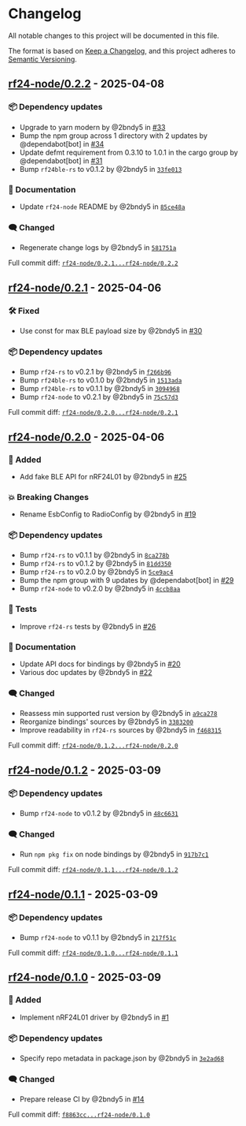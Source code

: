 # Changelog

All notable changes to this project will be documented in this file.

The format is based on [Keep a Changelog](https://keepachangelog.com/en/1.0.0/),
and this project adheres to [Semantic Versioning](https://semver.org/spec/v2.0.0.html).
<!-- markdownlint-disable MD024 -->

## [rf24-node/0.2.2] - 2025-04-08

### <!-- 6 --> 📦 Dependency updates

- Upgrade to yarn modern by @2bndy5 in [#33](https://github.com/nRF24/rf24-rs/pull/33)
- Bump the npm group across 1 directory with 2 updates by @dependabot[bot] in [#34](https://github.com/nRF24/rf24-rs/pull/34)
- Update defmt requirement from 0.3.10 to 1.0.1 in the cargo group by @dependabot[bot] in [#31](https://github.com/nRF24/rf24-rs/pull/31)
- Bump `rf24ble-rs` to v0.1.2 by @2bndy5 in [`33fe013`](https://github.com/nRF24/rf24-rs/commit/33fe0130101feb42aaa49aa5b88ac928034ec261)

### <!-- 8 --> 📝 Documentation

- Update `rf24-node` README by @2bndy5 in [`85ce48a`](https://github.com/nRF24/rf24-rs/commit/85ce48a87aadb16189bd08285e96b767c410a8f1)

### <!-- 9 --> 🗨️ Changed

- Regenerate change logs by @2bndy5 in [`581751a`](https://github.com/nRF24/rf24-rs/commit/581751af27d074797b4749572f05e9f8b3548e21)

[rf24-node/0.2.2]: https://github.com/nRF24/rf24-rs/compare/rf24-node/0.2.1...rf24-node/0.2.2

Full commit diff: [`rf24-node/0.2.1...rf24-node/0.2.2`][rf24-node/0.2.2]

## [rf24-node/0.2.1] - 2025-04-06

### <!-- 4 --> 🛠️ Fixed

- Use const for max BLE payload size by @2bndy5 in [#30](https://github.com/nRF24/rf24-rs/pull/30)

### <!-- 6 --> 📦 Dependency updates

- Bump `rf24-rs` to v0.2.1 by @2bndy5 in [`f266b96`](https://github.com/nRF24/rf24-rs/commit/f266b9695f1c492cce1ea7720a6df4fde298c338)
- Bump `rf24ble-rs` to v0.1.0 by @2bndy5 in [`1513ada`](https://github.com/nRF24/rf24-rs/commit/1513ada7aa678588ef153cbe1511021efeb7b286)
- Bump `rf24ble-rs` to v0.1.1 by @2bndy5 in [`3094968`](https://github.com/nRF24/rf24-rs/commit/3094968d17f63dea1594b0438534319f3aac5e89)
- Bump `rf24-node` to v0.2.1 by @2bndy5 in [`75c57d3`](https://github.com/nRF24/rf24-rs/commit/75c57d3b2f140ab15e95f6de76b771aaa24a8591)

[rf24-node/0.2.1]: https://github.com/nRF24/rf24-rs/compare/rf24-node/0.2.0...rf24-node/0.2.1

Full commit diff: [`rf24-node/0.2.0...rf24-node/0.2.1`][rf24-node/0.2.1]

## [rf24-node/0.2.0] - 2025-04-06

### <!-- 1 --> 🚀 Added

- Add fake BLE API for nRF24L01 by @2bndy5 in [#25](https://github.com/nRF24/rf24-rs/pull/25)

### <!-- 10 --> 💥 Breaking Changes

- Rename EsbConfig to RadioConfig by @2bndy5 in [#19](https://github.com/nRF24/rf24-rs/pull/19)

### <!-- 6 --> 📦 Dependency updates

- Bump `rf24-rs` to v0.1.1 by @2bndy5 in [`8ca278b`](https://github.com/nRF24/rf24-rs/commit/8ca278bbbff72514c8c84001bbd3480d4ba7d1d9)
- Bump `rf24-rs` to v0.1.2 by @2bndy5 in [`81dd350`](https://github.com/nRF24/rf24-rs/commit/81dd350634880a4a76f3817e0e85d8099490fb37)
- Bump `rf24-rs` to v0.2.0 by @2bndy5 in [`5ce9ac4`](https://github.com/nRF24/rf24-rs/commit/5ce9ac456ec1e1bb00613e433ec8636919c58495)
- Bump the npm group with 9 updates by @dependabot[bot] in [#29](https://github.com/nRF24/rf24-rs/pull/29)
- Bump `rf24-node` to v0.2.0 by @2bndy5 in [`4ccb8aa`](https://github.com/nRF24/rf24-rs/commit/4ccb8aa09a06b154efeb9007ba1b3a88ea7c5682)

### <!-- 7 -->🚦 Tests

- Improve ``rf24-rs`` tests by @2bndy5 in [#26](https://github.com/nRF24/rf24-rs/pull/26)

### <!-- 8 --> 📝 Documentation

- Update API docs for bindings by @2bndy5 in [#20](https://github.com/nRF24/rf24-rs/pull/20)
- Various doc updates by @2bndy5 in [#22](https://github.com/nRF24/rf24-rs/pull/22)

### <!-- 9 --> 🗨️ Changed

- Reassess min supported rust version by @2bndy5 in [`a9ca278`](https://github.com/nRF24/rf24-rs/commit/a9ca278b3ed38a682bba54bbf32de2b874ae9097)
- Reorganize bindings' sources by @2bndy5 in [`3383200`](https://github.com/nRF24/rf24-rs/commit/33832000723857bf7b09a94c4ab892adc9cc66bf)
- Improve readability in `rf24-rs` sources by @2bndy5 in [`f468315`](https://github.com/nRF24/rf24-rs/commit/f4683153d72bd67b0a7707a3a922a0d03b852164)

[rf24-node/0.2.0]: https://github.com/nRF24/rf24-rs/compare/rf24-node/0.1.2...rf24-node/0.2.0

Full commit diff: [`rf24-node/0.1.2...rf24-node/0.2.0`][rf24-node/0.2.0]

## [rf24-node/0.1.2] - 2025-03-09

### <!-- 6 --> 📦 Dependency updates

- Bump `rf24-node` to v0.1.2 by @2bndy5 in [`48c6631`](https://github.com/nRF24/rf24-rs/commit/48c663146c989e05e2506eda67fcbe0795e68c98)

### <!-- 9 --> 🗨️ Changed

- Run `npm pkg fix` on node bindings by @2bndy5 in [`917b7c1`](https://github.com/nRF24/rf24-rs/commit/917b7c138d0f809c4959b0aee860d2cfb7f15fac)

[rf24-node/0.1.2]: https://github.com/nRF24/rf24-rs/compare/rf24-node/0.1.1...rf24-node/0.1.2

Full commit diff: [`rf24-node/0.1.1...rf24-node/0.1.2`][rf24-node/0.1.2]

## [rf24-node/0.1.1] - 2025-03-09

### <!-- 6 --> 📦 Dependency updates

- Bump `rf24-node` to v0.1.1 by @2bndy5 in [`217f51c`](https://github.com/nRF24/rf24-rs/commit/217f51cde5c33451b9fbf845ec0a2ca89902e990)

[rf24-node/0.1.1]: https://github.com/nRF24/rf24-rs/compare/rf24-node/0.1.0...rf24-node/0.1.1

Full commit diff: [`rf24-node/0.1.0...rf24-node/0.1.1`][rf24-node/0.1.1]

## [rf24-node/0.1.0] - 2025-03-09

### <!-- 1 --> 🚀 Added

- Implement nRF24L01 driver by @2bndy5 in [#1](https://github.com/nRF24/rf24-rs/pull/1)

### <!-- 6 --> 📦 Dependency updates

- Specify repo metadata in package.json by @2bndy5 in [`3e2ad68`](https://github.com/nRF24/rf24-rs/commit/3e2ad68e1de85e1622a3c474c4853c2620e5f103)

### <!-- 9 --> 🗨️ Changed

- Prepare release CI by @2bndy5 in [#14](https://github.com/nRF24/rf24-rs/pull/14)

[rf24-node/0.1.0]: https://github.com/nRF24/rf24-rs/compare/f8863cc36d66708bfa0fb2fb1a219c7b2f97f7d6...rf24-node/0.1.0

Full commit diff: [`f8863cc...rf24-node/0.1.0`][rf24-node/0.1.0]

<!-- generated by git-cliff -->
